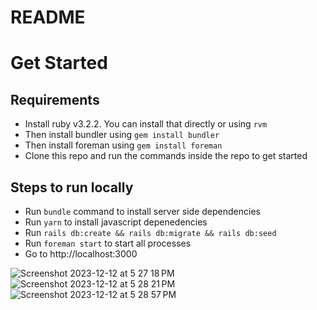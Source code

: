 # README

# Get Started

## Requirements
* Install ruby v3.2.2. You can install that directly or using `rvm`
* Then install bundler using `gem install bundler`
* Then install foreman using `gem install foreman`
* Clone this repo and run the commands inside the repo to get started

## Steps to run locally
* Run `bundle` command to install server side dependencies
* Run `yarn` to install javascript depenedencies
* Run `rails db:create && rails db:migrate && rails db:seed`
* Run `foreman start` to start all processes
* Go to http://localhost:3000


![Screenshot 2023-12-12 at 5 27 18 PM](https://github.com/ankurp/OnDemandVideoVisit/assets/498669/7938d96a-0f05-4071-835b-d60c0d0e4f98)
![Screenshot 2023-12-12 at 5 28 21 PM](https://github.com/ankurp/OnDemandVideoVisit/assets/498669/368db789-d05d-4bb6-a155-2820be21c6b0)
![Screenshot 2023-12-12 at 5 28 57 PM](https://github.com/ankurp/OnDemandVideoVisit/assets/498669/10e0f47c-6bc7-46df-8f39-4a007fe06068)
